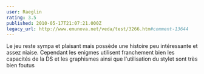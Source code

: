 ```yaml
---
user: Raeglin
rating: 3.5
published: 2010-05-17T21:07:21.000Z
legacy_url: http://www.emunova.net/veda/test/3266.htm#comment-13644
---
```

Le jeu reste  sympa et plaisant mais possède une histoire peu intéressante et assez niaise. Cependant les enigmes utilisent franchement bien les capacités de la DS et les graphismes ainsi que l'utilisation du stylet sont très bien foutus